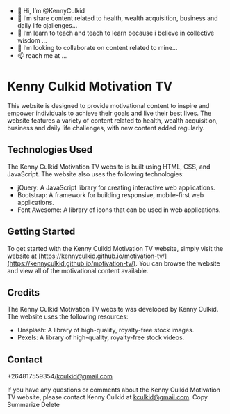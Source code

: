 - 👋 Hi, I’m @KennyCulkid
- 👀 I’m share content related to health, wealth acquisition, business and daily life cjallenges...
- 🌱 I’m learn to teach and teach to learn because i believe in collective wisdom ...
- 💞️ I’m looking to collaborate on content related to mine...
- 📫 reach me at ...

<!---
KennyCulkid/KennyCulkid is a ✨ special ✨ repository because its `README.md` (this file) appears on your GitHub profile.
You can click the Preview link to take a look at your changes.
--->
# Kenny Culkid Motivation TV

This website is designed to provide motivational content to inspire and empower individuals to achieve their goals and live their best lives. The website features a variety of content related to health, wealth acquisition, business and daily life challenges, with new content added regularly.

## Technologies Used

The Kenny Culkid Motivation TV website is built using HTML, CSS, and JavaScript. The website also uses the following technologies:

- jQuery: A JavaScript library for creating interactive web applications.
- Bootstrap: A framework for building responsive, mobile-first web applications.
- Font Awesome: A library of icons that can be used in web applications.

## Getting Started

To get started with the Kenny Culkid Motivation TV website, simply visit the website at [https://kennyculkid.github.io/motivation-tv/](https://kennyculkid.github.io/motivation-tv/). You can browse the website and view all of the motivational content available. 


## Credits

The Kenny Culkid Motivation TV website was developed by Kenny Culkid. The website uses the following resources:

- Unsplash: A library of high-quality, royalty-free stock images.
- Pexels: A library of high-quality, royalty-free stock videos.

## Contact
+264817559354/kculkid@gmail.com

If you have any questions or comments about the Kenny Culkid Motivation TV website, please contact Kenny Culkid at kculkid@gmail.com.
Copy
Summarize
Delete
